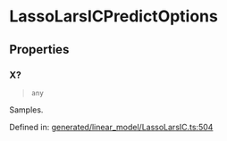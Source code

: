 # LassoLarsICPredictOptions

## Properties

### X?

> `any`

Samples.

Defined in:  [generated/linear\_model/LassoLarsIC.ts:504](https://github.com/transitive-bullshit/scikit-learn-ts/blob/122b3c0/packages/sklearn/src/generated/linear_model/LassoLarsIC.ts#L504)

